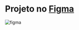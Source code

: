
<h1 alight="center">Projeto no <a href="https://www.figma.com/file/xOCg76z1tQnC2PLfgmgH4C/">Figma</a></h1>

![figma](https://prnt.sc/Wvmcs50Kwzc9)